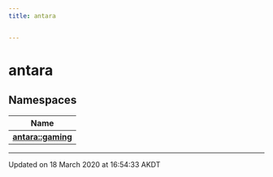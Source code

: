```yaml
---
title: antara


---
```


# antara









## Namespaces

| Name           |
| -------------- |
| **[antara::gaming](Namespaces/namespaceantara_1_1gaming.md)**  |














-------------------------------

Updated on 18 March 2020 at 16:54:33 AKDT